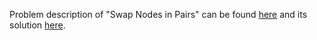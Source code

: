 Problem description of "Swap Nodes in Pairs" can be found [here](https://leetcode.com/problems/swap-nodes-in-pairs/description/) and its solution [here](https://github.com/aurimas13/Solutions-To-Problems/blob/main/LeetCode/Python%20Solutions/Swap%20Nodes%20in%20Pairs/swap.py).